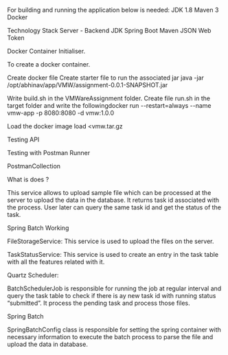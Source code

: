 
For building and running the application below is needed:
JDK 1.8
Maven 3
Docker


Technology Stack Server - Backend
JDK
Spring Boot
Maven
JSON Web Token




Docker Container Initialiser.

To create a docker container.

Create docker file 
Create starter file to run the associated jar
	java -jar /opt/abhinav/app/VMW/assignment-0.0.1-SNAPSHOT.jar

Write build.sh in the VMWareAssignment folder.
Create file run.sh in the target folder and write the followingdocker run --restart=always --name vmw-app  -p 8080:8080 -d   vmw:1.0.0 

Load the docker image load <vmw.tar.gz


Testing API

Testing with Postman Runner


PostmanCollection



What is does ?

This service allows to upload sample file which can be processed at the server to upload the data in the database. It returns task id associated with the process. User later can query the same task id and get the status of the task.


Spring Batch Working

FileStorageService:
This service is used to upload the files on the server. 

TaskStatusService:
This service is used to create an entry in the task table with all the features related with it. 

Quartz Scheduler:

BatchSchedulerJob  is responsible for running the job at regular interval and query the task table to check if there is ay new task id with running status “submitted”. It process the pending task and process those files.  

Spring Batch

SpringBatchConfig class is responsible for setting the spring container with necessary information to execute the batch process to parse the file and upload the data in database.




 

